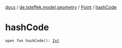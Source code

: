 [docs](../../index.md) / [de.tsteffek.model.geometry](../index.md) / [Point](index.md) / [hashCode](./hash-code.md)

# hashCode

`open fun hashCode(): `[`Int`](https://kotlinlang.org/api/latest/jvm/stdlib/kotlin/-int/index.html)